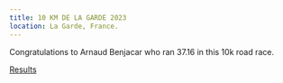 ```yaml
---
title: 10 KM DE LA GARDE 2023
location: La Garde, France.
---
```


Congratulations to Arnaud Benjacar who ran 37.16 in this 10k road race.

<a href="https://bases.athle.fr/asp.net/liste.aspx?frmbase=resultats&frmmode=1&frmespace=0&frmcompetition=269428" target="_blank" rel="noopener noreferrer">Results</a>




